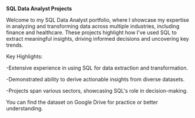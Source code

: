 **SQL Data Analyst Projects**

Welcome to my SQL Data Analyst portfolio, where I showcase my expertise in analyzing and transforming data across multiple industries, including finance and healthcare. These projects highlight how I've used SQL to extract meaningful insights, driving informed decisions and uncovering key trends.

Key Highlights:

-Extensive experience in using SQL for data extraction and transformation.

-Demonstrated ability to derive actionable insights from diverse datasets.

-Projects span various sectors, showcasing SQL's role in decision-making.

You can find the dataset on Google Drive for practice or better understanding.


